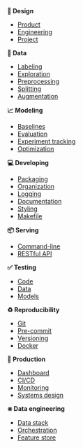 <div class="row mt-4 ai-course-list" data-aos="fade-down">
<div class="col-md-4">
    <b><span class="mr-1">🎨</span> Design</b>
    <ul>
    <li><a href="/courses/mlops/design/">Product</a></li>
    <li><a href="/courses/mlops/design#engineering">Engineering</a></li>
    <li><a href="/courses/mlops/design#project-management">Project</a></li>
    </ul>
    <b><span class="mr-1">🔢</span> Data</b>
    <ul>
    <li><a href="/courses/mlops/labeling/">Labeling</a></li>
    <li><a href="/courses/mlops/exploratory-data-analysis/">Exploration</a></li>
    <li><a href="/courses/mlops/preprocessing/">Preprocessing</a></li>
    <li><a href="/courses/mlops/splitting/">Splitting</a></li>
    <li><a href="/courses/mlops/augmentation/">Augmentation</a></li>
    </ul>
    <b><span class="mr-1">📈</span> Modeling</b>
    <ul>
    <li><a href="/courses/mlops/baselines/">Baselines</a></li>
    <li><a href="/courses/mlops/evaluation/">Evaluation</a></li>
    <li><a href="/courses/mlops/experiment-tracking/">Experiment tracking</a></li>
    <li><a href="/courses/mlops/optimization/">Optimization</a></li>
    </ul>
</div>
<div class="col-md-4">
    <b><span class="mr-1">💻</span> Developing</b>
    <ul>
    <li><a href="/courses/mlops/packaging/">Packaging</a></li>
    <li><a href="/courses/mlops/organization/">Organization</a></li>
    <li><a href="/courses/mlops/logging/">Logging</a></li>
    <li><a href="/courses/mlops/documentation/">Documentation</a></li>
    <li><a href="/courses/mlops/styling/">Styling</a></li>
    <li><a href="/courses/mlops/makefile/">Makefile</a></li>
    </ul>
    <b><span class="mr-1">📦</span> Serving</b>
    <ul>
    <li><a href="/courses/mlops/cli/">Command-line</a></li>
    <li><a href="/courses/mlops/api/">RESTful API</a></li>
    </ul>
    <b><span class="mr-1">✅</span> Testing</b>
    <ul>
    <li><a href="/courses/mlops/testing/">Code</a></li>
    <li><a href="/courses/mlops/testing/#data">Data</a></li>
    <li><a href="/courses/mlops/testing/#models">Models</a></li>
    </ul>
</div>
<div class="col-md-4">
    <b><span class="mr-1">♻️</span> Reproducibility</b>
    <ul>
    <li><a href="/courses/mlops/git/">Git</a></li>
    <li><a href="/courses/mlops/pre-commit/">Pre-commit</a></li>
    <li><a href="/courses/mlops/versioning/">Versioning</a></li>
    <li><a href="/courses/mlops/docker/">Docker</a></li>
    </ul>
    <b><span class="mr-1">🚀</span> Production</b>
    <ul>
    <li><a href="/courses/mlops/dashboard/">Dashboard</a></li>
    <li><a href="/courses/mlops/cicd/">CI/CD</a></li>
    <li><a href="/courses/mlops/monitoring/">Monitoring</a></li>
    <li><a href="/courses/mlops/systems-design/">Systems design</a></li>
    </ul>
    <b><span class="mr-1">⎈</span> Data engineering</b>
    <ul>
    <li><a href="/courses/mlops/data-stack/">Data stack</a></li>
    <li><a href="/courses/mlops/orchestration/">Orchestration</a></li>
    <li><a href="/courses/mlops/feature-store/">Feature store</a></li>
    </ul>
</div>
</div>